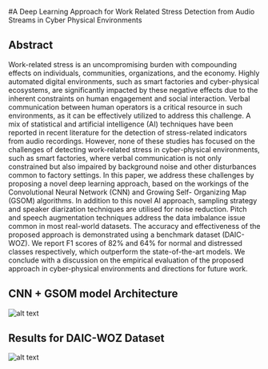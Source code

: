 #A Deep Learning Approach for Work Related Stress Detection from Audio Streams in Cyber Physical Environments

## Abstract
Work-related stress is an uncompromising burden with compounding effects on individuals, communities, organizations, and the economy. Highly automated digital environments, such as smart factories and cyber-physical ecosystems, are significantly impacted by these negative effects due to the inherent constraints on human engagement and social interaction. Verbal communication between human operators is a critical resource in such environments, as it can be effectively utilized to address this challenge. A mix of statistical and artificial intelligence (AI) techniques have been reported in recent literature for the detection of stress-related indicators from audio recordings. However, none of these studies has focused on the challenges of detecting work-related stress in cyber-physical environments, such as smart factories, where verbal communication is not only constrained but also impaired by background noise and other disturbances common to factory settings. In this paper, we address these challenges by proposing a novel deep learning approach, based on the workings of the Convolutional Neural Network (CNN) and Growing Self- Organizing Map (GSOM) algorithms. In addition to this novel AI approach, sampling strategy and speaker diarization techniques are utilised for noise reduction. Pitch and speech augmentation techniques address the data imbalance issue common in most real-world datasets. The accuracy and effectiveness of the proposed approach is demonstrated using a benchmark dataset (DAIC-WOZ). We report F1 scores of 82% and 64% for normal and distressed classes respectively, which outperform the state-of-the-art models. We conclude with a discussion on the empirical evaluation of the proposed approach in cyber-physical environments and directions for future work.

## CNN + GSOM model Architecture
![alt text](https://github.com/sadilchamishka/DistressFYP/blob/master/Research%20Work/CNN%20%2B%20GSOM%20model%20Architecture.jpg?raw=true)

## Results for DAIC-WOZ Dataset
![alt text](https://github.com/sadilchamishka/DistressFYP/blob/master/Research%20Work/Results.png?raw=true)
